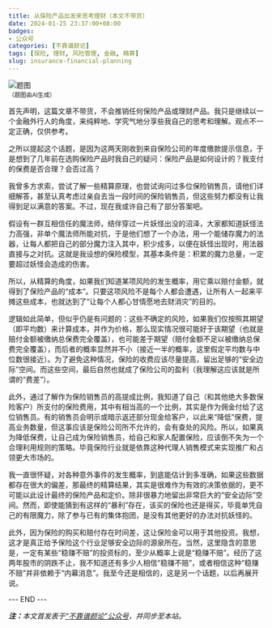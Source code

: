 ```yaml
---
title: 从保险产品出发来思考理财（本文不带货）
date: 2024-01-25 23:37:00+08:00
badges:
- 公众号
categories: [不靠谱颜论]
tags: [保险, 理财, 风险管理, 金融, 精算]
slug: insurance-financial-planning
---
```


<div class="p-3 text-center">
  <img class="img-fluid" src="/images/2024/0125/01.png" alt="题图" style="max-width:640px">
  <div><small>（题图由AI生成）</small></div>
</div>

首先声明，这篇文章不带货，不会推销任何保险产品或理财产品。我只是继续以一个金融外行人的角度，来纯粹地、学究气地分享些我自己的思考和理解。观点不一定正确，仅供参考。

之所以提起这个话题，是因为这两天刚收到来自保险公司的年度缴款提示信息，于是想到了几年前在选购保险产品时我自己的疑问：保险产品是如何设计的？我支付的保费是否合理？会否过高？

我曾多方求索，尝试了解一些精算原理，也尝试询问过多位保险销售员，请他们详细解答，甚至认真考虑过亲自去当一段时间的保险销售员，但这些努力都没有让我得到足以满意的答案。不过，现在我或许自己有了部分答案吧。

假设有一群互相信任的魔法师，结伴穿过一片妖怪出没的沼泽，大家都知道妖怪法力高强，非单个魔法师所能对抗，于是他们想了一个办法，用一个能储存魔力的法器，让每人都把自己的部分魔力注入其中，积少成多，以便在妖怪出现时，用法器直接与之对抗。这就是我设想的保险模型，其基本条件是：积累的魔力总量，一定要超过妖怪会造成的伤害。

所以，从精算的角度，如果我们知道某项风险的发生概率，用它乘以赔付金额，就得到了保险产品的“成本”。只要这项风险不是每个人都会遭遇，让所有人一起来平摊这些成本，也就达到了“让每个人都心甘情愿地去财消灾”的目的。

逻辑如此简单，但似乎仍是有问题的：这些不确定的风险，如果我们仅按照其期望（即平均数）来计算成本，并作为价格，那么现实情况很可能好于该期望（也就是赔付金额被缴纳总保费完全覆盖），也可能差于期望（赔付金额不足以被缴纳总保费完全覆盖），而后者的概率显然并不小（接近一半的概率，这里假定平均数与中位数很接近）。为了避免这种情况，保险的收费应该尽量提高，留出足够的“安全边际”空间。而这些空间，最后自然也就成了保险公司的盈利（我理解这应该就是所谓的“费差”）。

此外，通过了解作为保险销售员的高提成比例，我知道了自己（和其他绝大多数保险客户）所支付的保险费用，其中有相当高的一个比例，其实是作为佣金付给了这位销售员。有的销售员会明示或暗示返还部分现金给客户，以此来“降低”保费，提高业务数量，但这事应该是保险公司所不允许的，会有查处的风险。所以，如果真为降低保费，让自己成为保险销售员，给自己和家人配置保险，应该倒不失为一个合理利用规则的策略。毕竟保险行业就是依靠这种代理人销售模式来实现推广和占领更大市场的。

我一直很怀疑，对各种意外事件的发生概率，到底能估计到多准确，如果这些数据都存在很大的偏差，那最终的精算结果，其实是很难作为有效的决策依据的，更不可能以此设计最终的保险产品和定价。除非很暴力地留出非常巨大的“安全边际”空间。然而，即使能猜到有这样的“暴利”存在，该买的保险也还是得买，毕竟单凭自己的有限魔力，除了参与已有的集体抱团，是没有其他更好的办法对抗妖怪的。

此外，因为保险的购买和赔付存在时间差，这让保险金可以用于其他投资。我想，这才是真正给予保险这个行业足够安全边际的源泉所在。当然，这里隐含的意思是，一定有某些“稳赚不赔”的投资标的，至少从概率上说是“稳赚不赔”。经历了这两年股市的阴跌不止，我不知道还有多少人相信“稳赚不赔”，或者相信这种“稳赚不赔”并非依赖于“内幕消息”。我至今还是相信的，这是另一个话题，以后再展开说。

<div class="p-5 text-center">--- END ---</div>

<i><b>注：</b>本文首发表于[“不靠谱颜论”公众号](https://mp.weixin.qq.com/s/4xGs98QXICLQ5jMqEOacqQ)，并同步至本站。</i>
